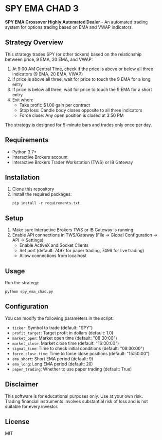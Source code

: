 # SPY EMA CHAD 3

**SPY EMA Crossover Highly Automated Dealer** - An automated trading system for options trading based on EMA and VWAP indicators.

## Strategy Overview

This strategy trades SPY (or other tickers) based on the relationship between price, 9 EMA, 20 EMA, and VWAP:

1. At 9:00 AM Central Time, check if the price is above or below all three indicators (9 EMA, 20 EMA, VWAP)
2. If price is above all three, wait for price to touch the 9 EMA for a long entry
3. If price is below all three, wait for price to touch the 9 EMA for a short entry
4. Exit when:
   - Take profit: $1.00 gain per contract
   - Stop loss: Candle body closes opposite to all three indicators
   - Force close: Any open position is closed at 3:50 PM

The strategy is designed for 5-minute bars and trades only once per day.

## Requirements

- Python 3.7+
- Interactive Brokers account
- Interactive Brokers Trader Workstation (TWS) or IB Gateway

## Installation

1. Clone this repository
2. Install the required packages:
   ```
   pip install -r requirements.txt
   ```

## Setup

1. Make sure Interactive Brokers TWS or IB Gateway is running
2. Enable API connections in TWS/Gateway (File -> Global Configuration -> API -> Settings)
   - Enable ActiveX and Socket Clients
   - Set port (default: 7497 for paper trading, 7496 for live trading)
   - Allow connections from localhost

## Usage

Run the strategy:

```
python spy_ema_chad.py
```

## Configuration

You can modify the following parameters in the script:

- `ticker`: Symbol to trade (default: "SPY")
- `profit_target`: Target profit in dollars (default: 1.0)
- `market_open`: Market open time (default: "08:30:00")
- `market_close`: Market close time (default: "16:00:00")
- `signal_time`: Time to check initial conditions (default: "09:00:00")
- `force_close_time`: Time to force close positions (default: "15:50:00")
- `ema_short`: Short EMA period (default: 9)
- `ema_long`: Long EMA period (default: 20)
- `paper_trading`: Whether to use paper trading (default: True)

## Disclaimer

This software is for educational purposes only. Use at your own risk. Trading financial instruments involves substantial risk of loss and is not suitable for every investor.

## License

MIT 
